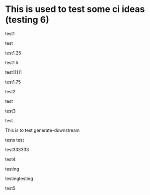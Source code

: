 # This is used to test some ci ideas (testing 6)

test1

test

test1.25

test1.5

test11111

test1.75

test2

test

test3

test

This is to test generate-downstream

tests test

test333333

test4

testing

testingtesting

test5
